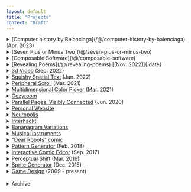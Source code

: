 ```yaml
---
layout: default
title: "Projects"
context: "Draft"
---
```



<details>
	<summary>[Computer history by Belanciaga](/@/computer-history-by-balenciaga) <span class="date">(Apr. 2023)</span></summary>
	<details class="item" tabindex="-1">
		<summary><a href="https://twitter.com/azlenelza/status/1644789222082244613">Link to tweet</a></summary>
	</details>
</details>
<details class="item" tabindex="-1">
	<summary>[Seven Plus or Minus Two](/@/seven-plus-or-minus-two) <span class="new"></span></summary>
</details>

<details class="item" tabindex="-1">
	<summary>[Composable Software](/@/composable-software) <span class="new"></span></summary>
</details>
<details>
	<summary>[Revealing Poems](/@/revealing-poems) [(Nov. 2022)]{.date}</summary>
	<details class="item" tabindex="-1">
		<summary>[Link to tweet](https://twitter.com/azlenelza/status/1592658262956335104)</summary>
	</details>
</details>
<details>
	<summary><a href="/@/...">3d Video</a> <span class="date">(Sep. 2022)</span></summary>
	<details class="item" tabindex="-1">
		<summary><a href="https://twitter.com/azlenelza/status/1569371534963220480">Link to tweet</a></summary>
	</details>
</details>
<details>
	<summary><a href="/@/...">Squishy Spatial Text</a> <span class="date">(Jan. 2022)</span></summary>
	<details class="item" tabindex="-1">
		<summary><a href="https://twitter.com/azlenelza/status/1487412636375420928">Link to tweet</a></summary>
	</details>
</details>
<details>
	<summary><a href="/@/...">Peripheral Scroll</a> <span class="date">(Mar. 2021)</span></summary>
	<details class="item" tabindex="-1">
		<summary><a href="https://twitter.com/azlenelza/status/1370159999691919364">Link to tweet</a></summary>
	</details>
</details>
<details>
	<summary><a href="/@/...">Multidimensional Color Picker</a> <span class="date">(Mar. 2021)</span></summary>
	<details class="item" tabindex="-1">
		<summary><a href="https://twitter.com/azlenelza/status/1371961905154252801">Link to tweet</a></summary>
	</details>
</details>
<details class="item" tabindex="-1">
	<summary><a href="/@/cozyroom">Cozyroom</a></summary>
</details>
<details>
	<summary><a href="/@/...">Parallel Pages, Visibly Connected</a> <span class="date">(Jun. 2020)</span></summary>
	<details class="item" tabindex="-1">
		<summary><a href="https://twitter.com/azlenelza/status/1272600877493137408">Link to tweet</a></summary>
	</details>
</details>

<details class="item" tabindex="-1">
	<summary><a href="/@/personal-website">Personal Website</a></summary>
</details>

<details class="item" tabindex="-1">
	<summary><a href="/@/neuropolis">Neuropolis</a></summary>
</details>
<details class="item" tabindex="-1">
	<summary><a href="/@/interhackt">Interhackt</a></summary>
</details>

<details>
	<summary><a href="/@/bananagram-variations">Bananagram Variations</a></summary>
	<details class="item" tabindex="-1">
		<summary><a href="/@/bananagram-variations">Settlers of Banan</a></summary>
	</details>
	<details class="item" tabindex="-1">
		<summary><a href="/@/bananagram-variations">Towers of Kowlooon</a></summary>
	</details>
	<details class="item" tabindex="-1">
		<summary><a href="/@/bananagram-variations">Amarillo</a></summary>
	</details>
</details>
<details>
	<summary><a href="/@/musical-instruments">Musical instruments</a></summary>
	<details class="item" tabindex="-1">
		<summary><a href="/@/geolograph">Geolograph</a></summary>
	</details>
	<details class="item" tabindex="-1">
		<summary><a href="/@/face-detection-instrument">Face Detection Instrument</a></summary>
	</details>
</details>
<details class="item" tabindex="-1">
	<summary><a href="/@/dear-robots">"Dear Robots" comic</a></summary>
</details>
<details class="item" tabindex="-1">
	<summary><a href="/@/pattern-generator">Pattern Generator</a> <span class="date">(Feb. 2018)</span></summary>
</details>
<details class="item" tabindex="-1">
	<summary><a href="/@/interactive-comic-editor">Interactive Comic Editor</a> <span class="date">(Sep. 2017)</span></summary>
</details>
<details class="item" tabindex="-1">
	<summary><a href="/@/generative-pixelart-editor">Perceptual Shift</a> <span class="date">(Mar. 2016)</span></summary>
</details>
<details class="item" tabindex="-1">
	<summary><a href="/@/sprite generator">Sprite Generator</a> <span class="date">(Dec. 2015)</span></summary>
</details>
<details>
	<summary><a href="/@/ludum-dare">Game Design</a> <span class="date">(2009 - present)</span></summary>
</details>

<!--zero-width space:-->​

<details>
	<summary>Archive<!-- [^completion]--></summary>

	<details class="item" tabindex="-1">
		<summary><a href="/@/reddit-logo-generator">Reddit Logo Generator</a><!-- [^test] --><span class="date">(Aug. 2018)</span></summary>
	</details>
	<details class="item" tabindex="-1">
		<summary><a href="/@/cthulhu-tarot">Cthulhu Tarot</a> <span class="date">(May. 2017)</span></summary>
	</details>
	<details class="item" tabindex="-1">
		<summary><a href="/@/nymero">Nymero</a> <span class="date">(Oct. 2016)</span></summary>
	</details>
</details>

<!--[^completion]: The archive contains less interesting, old, or irrelevant projects that nevertheless I wanted to document and include on this page for purposes of completeness-->

<!--Under construction... Please come back later?

—

Documenting my projects is extremely difficult, I honestly don't know where to start. I have made hundreds of projects and experiments over the years, to document everything in detail could result in multiple full-length books.

Also, what counts as a project? Versus an experiment?

I think perhaps a project is something that is larger scale or can continue for a much longer length of time. For example coming up with an alternative way to play bananagrams might be an experiment, but the compilation of all these alternate modes of playing is an ongoing project.-->

<!--
- Architecture School (future project)
- Future of Learning (future project)
- Creativity / Challenge Platform (future project)
- Musings on Jigsaw Worlds (current/future project)
- Neuropolis (future project)

- Cozyroom (current project)
- Interhackt (past/future project)
- Learning groups (past project; ended)
- Composable interfaces / constraint-based style system (past/future project)


- Bananagram variations
- 32,000 piece puzzle

Past projects

- Robots comic (unfinished)
- Interactive webcomic maker (unfinished)
- Pixel art generator
- Ludum dare
-->

<!--

Thinking of organizing like this:

Major projects / research: (what to call this?)
- Cozyroom
- Neuropolis (am I ever?)
- Interhackt
- Future of computing
- Musical instrument experiments (?)
- Comic editor (?)
- Sprite generator (?)
- Game engine (?)

And then smaller projects / experiments:
- Everything else??

Perhaps instead of projects I could even consider this to be "things I've done" which could be a broader listing of everything that I'm thinking and researching about. 

Also, most of the projects will have been written about post-mortem so that should be taken into consideration when writing their descriptions. Perhaps I may  put a note at the top of the page indicating that I am writing in the future about something in the past.

It would also be interesting if I had some way of tracking the themes present (perhaps I could do this through side-notes?), in some way describing the trajectory of my paths through ideas.

-->